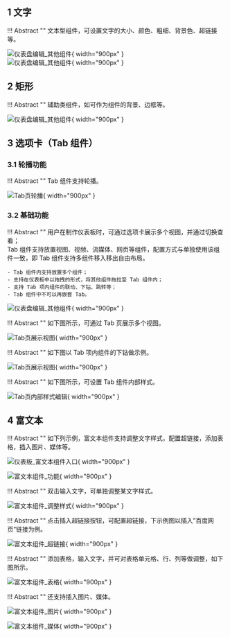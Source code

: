 ## 1 文字

!!! Abstract ""
	文本型组件，可设置文字的大小、颜色、粗细、背景色、超链接等。

![仪表盘编辑_其他组件](../../img/dashboard_generation/文字组件.png){ width="900px" }  
![仪表盘编辑_其他组件](../../img/dashboard_generation/文字组件显示效果.png){ width="900px" }

## 2 矩形

!!! Abstract ""
	辅助类组件，如可作为组件的背景、边框等。

![仪表盘编辑_其他组件](../../img/dashboard_generation/矩形框.png){ width="900px" }

## 3 选项卡（Tab 组件）

### 3.1 轮播功能

!!! Abstract ""
	Tab 组件支持轮播。

![Tab页轮播](../../img/dashboard_generation/Tab页轮播.png){ width="900px" }

### 3.2 基础功能

!!! Abstract ""
	用户在制作仪表板时，可通过选项卡展示多个视图，并通过切换查看；  
	Tab 组件支持放置视图、视频、流媒体、网页等组件，配置方式与单独使用该组件一致，即 Tab 组件支持多组件移入移出自由布局。

	- Tab 组件内支持放置多个组件；
	- 支持在仪表板中以拖拽的形式，将其他组件拖拉至 Tab 组件内；
	- 支持 Tab 项内组件的联动、下钻、跳转等；
	- Tab 组件中不可以再嵌套 Tab。

![仪表盘编辑_其他组件](../../img/dashboard_generation/tab选项.png){ width="900px" }

!!! Abstract ""
	如下图所示，可通过 Tab 页展示多个视图。

![Tab页展示视图](../../img/dashboard_generation/Tab页展示视图.png){ width="900px" }

!!! Abstract ""
	如下图以 Tab 项内组件的下钻做示例。

![Tab页展示视图](../../img/dashboard_generation/Tab页视图下钻.png){ width="900px" }

!!! Abstract ""
	如下图所示，可设置 Tab 组件内部样式。

![Tab页内部样式编辑](../../img/dashboard_generation/Tab页内部样式编辑.png){ width="900px" }

## 4 富文本

!!! Abstract ""
	如下列示例，富文本组件支持调整文字样式，配置超链接，添加表格，插入图片、媒体等。

![仪表板_富文本组件入口](../../img/dashboard_generation/仪表板_富文本组件入口.png){ width="900px" }

![富文本组件_功能](../../img/dashboard_generation/富文本组件_功能.png){ width="900px" }

!!! Abstract ""
	双击输入文字，可单独调整某文字样式。

![富文本组件_调整样式](../../img/dashboard_generation/富文本组件_调整样式.png){ width="900px" }

!!! Abstract ""
	点击插入超链接按钮，可配置超链接，下示例图以插入”百度网页“链接为例。

![富文本组件_超链接](../../img/dashboard_generation/富文本组件_超链接.png){ width="900px" }

!!! Abstract ""
	添加表格，输入文字，并可对表格单元格、行、列等做调整，如下图所示。

![富文本组件_表格](../../img/dashboard_generation/富文本组件_表格.png){ width="900px" }

!!! Abstract ""
	还支持插入图片、媒体。

![富文本组件_图片](../../img/dashboard_generation/富文本组件_图片.png){ width="900px" }

![富文本组件_媒体](../../img/dashboard_generation/富文本组件_媒体.png){ width="900px" }